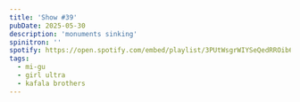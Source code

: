 ```yaml
---
title: 'Show #39'
pubDate: 2025-05-30
description: 'monuments sinking'
spinitron: ''
spotify: https://open.spotify.com/embed/playlist/3PUtWsgrWIYSeQedRROib6
tags:
  - mi-gu
  - girl ultra
  - kafala brothers
---
```

